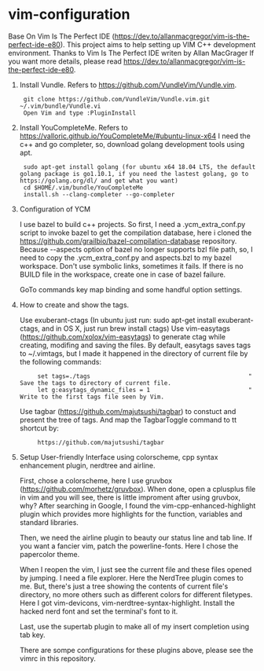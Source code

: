 # vim-configuration
Base On Vim Is The Perfect IDE 
(https://dev.to/allanmacgregor/vim-is-the-perfect-ide-e80). 
This project aims to help setting up VIM C++ development environment. Thanks to Vim Is The Perfect IDE writen by 
Allan MacGrager
If you want more details, please read https://dev.to/allanmacgregor/vim-is-the-perfect-ide-e80.

1. Install Vundle. Refers to  https://github.com/VundleVim/Vundle.vim.

        git clone https://github.com/VundleVim/Vundle.vim.git ~/.vim/bundle/Vundle.vi
        Open Vim and type :PluginInstall

2. Install YouCompleteMe. Refers to https://valloric.github.io/YouCompleteMe/#ubuntu-linux-x64
   I need the c++ and go completer, so, download golang development tools using apt.
		
		sudo apt-get install golang (for ubuntu x64 18.04 LTS, the default golang package is go1.10.1, if you need the lastest golang, go to https://golang.org/dl/ and get what you want) 
		cd $HOME/.vim/bundle/YouCompleteMe
		install.sh --clang-completer --go-completer

3. Configuration of YCM

    I use bazel to build c++ projects. So first, I need a .ycm_extra_conf.py script to invoke bazel to get the compilation database, here i cloned the https://github.com/grailbio/bazel-compilation-database repository. Because --aspects option of bazel no longer supports bzl file path, so, I need to copy the .ycm_extra_conf.py and aspects.bzl to my bazel workspace. Don't use symbolic links, sometimes it fails.
    If there is no BUILD file in the workspace, create one in case of bazel failure.

	GoTo commands key map binding and some handful option settings.

4. How to create and show the tags.
	
	Use exuberant-ctags (In ubuntu just run: sudo apt-get install exuberant-ctags, and in OS X, just run brew install ctags)
	Use vim-easytags (https://github.com/xolox/vim-easytags) to generate ctag while creating, modifing and saving the files. By default, easytags saves tags to ~/.vimtags, but I made it happened in the directory of current file by the following commands:
			
			set tags=./tags                                             " Save the tags to directory of current file.
 			let g:easytags_dynamic_files = 1                            " Write to the first tags file seen by Vim.

	
	Use tagbar (https://github.com/majutsushi/tagbar) to constuct and present the tree of tags. And map the TagbarToggle command to <Leader>tt shortcut by:
			
			https://github.com/majutsushi/tagbar

5. Setup User-friendly Interface using colorscheme, cpp syntax enhancement plugin, nerdtree and airline.

	First, chose a colorscheme, here I use gruvbox (https://github.com/morhetz/gruvbox). When done, open a cplusplus file in vim and you will see, there is little improment after using gruvbox, why?
	After searching in Google, I found the vim-cpp-enhanced-highlight plugin which provides more highlights for the function, variables and standard libraries.
	
	Then, we need the airline plugin to beauty our status line and tab line. If you want a fancier vim, patch the powerline-fonts. Here I chose the papercolor theme.

	When I reopen the vim, I just see the current file and these files opened by jumping. I need a file explorer. Here the NerdTree plugin comes to me.
	But, there's just a tree showing the contents of current file's directory, no more others such as different colors for different filetypes. Here I got vim-devicons, vim-nerdtree-syntax-highlight. Install the hacked nerd font and set the terminal's font to it.

	Last, use the supertab plugin to make all of my insert completion using tab key.

	There are sompe configurations for these plugins above, please see the vimrc in this repository.


